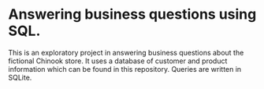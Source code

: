 # Answering business questions using SQL.

This is an exploratory project in answering business questions about the fictional Chinook store. It uses a database of customer and product information which can be found in this repository. Queries are written in SQLite.
